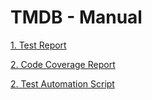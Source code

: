 TMDB - Manual
=============

[1. Test Report](TestReport.md)

[2. Code Coverage Report](CodeCoverage.md)

[2. Test Automation Script](AutomaticTests.md)
